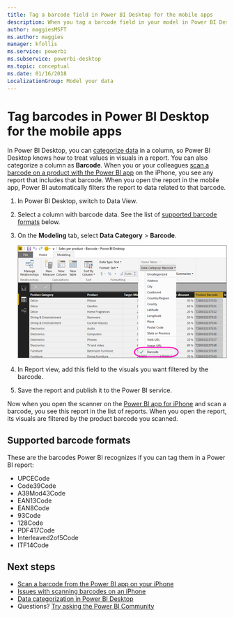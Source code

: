 ```yaml
---
title: Tag a barcode field in Power BI Desktop for the mobile apps
description: When you tag a barcode field in your model in Power BI Desktop, you can filter data for barcodes automatically in the Power BI app on your iPhone.
author: maggiesMSFT
ms.author: maggies
manager: kfollis
ms.service: powerbi
ms.subservice: powerbi-desktop
ms.topic: conceptual
ms.date: 01/16/2018
LocalizationGroup: Model your data
---
```


# Tag barcodes in Power BI Desktop for the mobile apps

In Power BI Desktop, you can [categorize data](desktop-data-categorization.md) in a column, so Power BI Desktop knows how to treat values in visuals in a report. You can also categorize a column as **Barcode**. When you or your colleagues [scan a barcode on a product with the Power BI app](consumer/mobile/mobile-apps-scan-barcode-iphone.md) on the iPhone, you see any report that includes that barcode. When you open the report in the mobile app, Power BI automatically filters the report to data related to that barcode.

1. In Power BI Desktop, switch to Data View.
2. Select a column with barcode data. See the list of [supported barcode formats](#supported-barcode-formats) below.
3. On the **Modeling** tab, select **Data Category** > **Barcode**.
   
    ![Data category list](media/desktop-mobile-barcodes/power-bi-desktop-barcode.png)
4. In Report view, add this field to the visuals you want filtered by the barcode.
5. Save the report and publish it to the Power BI service.

Now when you open the scanner on the [Power BI app for iPhone](consumer/mobile/mobile-iphone-app-get-started.md) and scan a barcode, you see this report in the list of reports. When you open the report, its visuals are filtered by the product barcode you scanned.

## Supported barcode formats
These are the barcodes Power BI recognizes if you can tag them in a Power BI report: 

* UPCECode 
* Code39Code  
* A39Mod43Code 
* EAN13Code 
* EAN8Code  
* 93Code  
* 128Code 
* PDF417Code 
* Interleaved2of5Code 
* ITF14Code 

## Next steps
* [Scan a barcode from the Power BI app on your iPhone](consumer/mobile/mobile-apps-scan-barcode-iphone.md)
* [Issues with scanning barcodes on an iPhone](consumer/mobile/mobile-apps-scan-barcode-iphone.md#issues-with-scanning-a-barcode)
* [Data categorization in Power BI Desktop](desktop-data-categorization.md)  
* Questions? [Try asking the Power BI Community](http://community.powerbi.com/)

